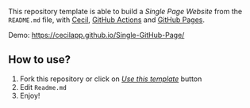 This repository template is able to build a _Single Page Website_ from the `README.md` file, with [Cecil](https://cecil.app), [GitHub Actions](https://github.com/features/actions) and [GitHub Pages](https://pages.github.com/).

Demo: <https://cecilapp.github.io/Single-GitHub-Page/>

## How to use?

1. Fork this repository or click on [_Use this template_](https://github.com/Cecilapp/Single-GitHub-Page/generate) button
2. Edit `Readme.md`
3. Enjoy!
